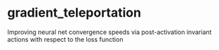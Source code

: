 # gradient_teleportation
Improving neural net convergence speeds via post-activation invariant actions with respect to the loss function
